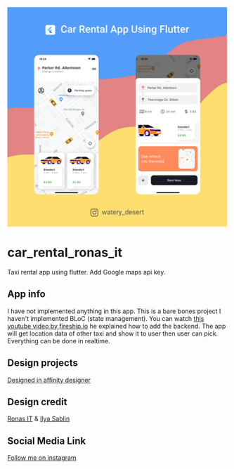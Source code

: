 <img src="assets/car_rental.png"  width="500"/>


# car_rental_ronas_it

Taxi rental app using flutter. Add Google maps api key.

## App info

I have not implemented anything in this app. This is a bare bones project I haven't implemented BLoC (state management). You can watch [this youtube video by fireship.io](https://www.youtube.com/watch?v=MYHVyl-juUk) he explained how to add the backend. The app will get location data of other taxi and show it to user then user can pick. Everything can be done in realtime.

## Design projects
[Designed in affinity designer](./assets/design_projects)

## Design credit

[Ronas IT](https://dribbble.com/shots/14028450-Car-Rental-App-Design-Concept/attachments/5645274?mode=media) & [Ilya Sablin](https://dribbble.com/shots/14416016-Car-Rental-Mobile-App-Design-Concept)

## Social Media Link
[Follow me on instagram](https://www.instagram.com/watery_desert/reels/)







